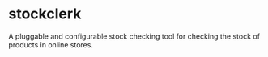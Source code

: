 # stockclerk

A pluggable and configurable stock checking tool for checking the stock of
products in online stores.
